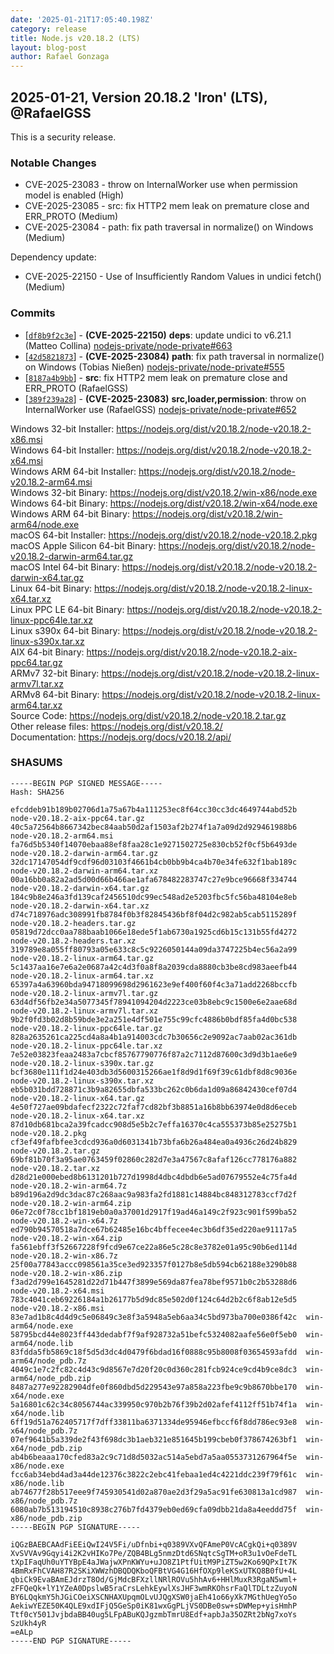 ```yaml
---
date: '2025-01-21T17:05:40.198Z'
category: release
title: Node.js v20.18.2 (LTS)
layout: blog-post
author: Rafael Gonzaga
---
```


## 2025-01-21, Version 20.18.2 'Iron' (LTS), @RafaelGSS

This is a security release.

### Notable Changes

- CVE-2025-23083 - throw on InternalWorker use when permission model is enabled (High)
- CVE-2025-23085 - src: fix HTTP2 mem leak on premature close and ERR_PROTO (Medium)
- CVE-2025-23084 - path: fix path traversal in normalize() on Windows (Medium)

Dependency update:

- CVE-2025-22150 - Use of Insufficiently Random Values in undici fetch() (Medium)

### Commits

- \[[`df8b9f2c3e`](https://github.com/nodejs/node/commit/df8b9f2c3e)] - **(CVE-2025-22150)** **deps**: update undici to v6.21.1 (Matteo Collina) [nodejs-private/node-private#663](https://github.com/nodejs-private/node-private/pull/663)
- \[[`42d5821873`](https://github.com/nodejs/node/commit/42d5821873)] - **(CVE-2025-23084)** **path**: fix path traversal in normalize() on Windows (Tobias Nießen) [nodejs-private/node-private#555](https://github.com/nodejs-private/node-private/pull/555)
- \[[`8187a4b9bb`](https://github.com/nodejs/node/commit/8187a4b9bb)] - **src**: fix HTTP2 mem leak on premature close and ERR_PROTO (RafaelGSS)
- \[[`389f239a28`](https://github.com/nodejs/node/commit/389f239a28)] - **(CVE-2025-23083)** **src,loader,permission**: throw on InternalWorker use (RafaelGSS) [nodejs-private/node-private#652](https://github.com/nodejs-private/node-private/pull/652)

Windows 32-bit Installer: https://nodejs.org/dist/v20.18.2/node-v20.18.2-x86.msi \
Windows 64-bit Installer: https://nodejs.org/dist/v20.18.2/node-v20.18.2-x64.msi \
Windows ARM 64-bit Installer: https://nodejs.org/dist/v20.18.2/node-v20.18.2-arm64.msi \
Windows 32-bit Binary: https://nodejs.org/dist/v20.18.2/win-x86/node.exe \
Windows 64-bit Binary: https://nodejs.org/dist/v20.18.2/win-x64/node.exe \
Windows ARM 64-bit Binary: https://nodejs.org/dist/v20.18.2/win-arm64/node.exe \
macOS 64-bit Installer: https://nodejs.org/dist/v20.18.2/node-v20.18.2.pkg \
macOS Apple Silicon 64-bit Binary: https://nodejs.org/dist/v20.18.2/node-v20.18.2-darwin-arm64.tar.gz \
macOS Intel 64-bit Binary: https://nodejs.org/dist/v20.18.2/node-v20.18.2-darwin-x64.tar.gz \
Linux 64-bit Binary: https://nodejs.org/dist/v20.18.2/node-v20.18.2-linux-x64.tar.xz \
Linux PPC LE 64-bit Binary: https://nodejs.org/dist/v20.18.2/node-v20.18.2-linux-ppc64le.tar.xz \
Linux s390x 64-bit Binary: https://nodejs.org/dist/v20.18.2/node-v20.18.2-linux-s390x.tar.xz \
AIX 64-bit Binary: https://nodejs.org/dist/v20.18.2/node-v20.18.2-aix-ppc64.tar.gz \
ARMv7 32-bit Binary: https://nodejs.org/dist/v20.18.2/node-v20.18.2-linux-armv7l.tar.xz \
ARMv8 64-bit Binary: https://nodejs.org/dist/v20.18.2/node-v20.18.2-linux-arm64.tar.xz \
Source Code: https://nodejs.org/dist/v20.18.2/node-v20.18.2.tar.gz \
Other release files: https://nodejs.org/dist/v20.18.2/ \
Documentation: https://nodejs.org/docs/v20.18.2/api/

### SHASUMS

```
-----BEGIN PGP SIGNED MESSAGE-----
Hash: SHA256

efcddeb91b189b02706d1a75a67b4a111253ec8f64cc30cc3dc4649744abd52b  node-v20.18.2-aix-ppc64.tar.gz
40c5a72564b8667342bec84aab50d2af1503af2b274f1a7a09d2d929461988b6  node-v20.18.2-arm64.msi
fa76d5b5340f14070ebaa88ef8faa28c1e9271502725e830cb52f0cf5b6493de  node-v20.18.2-darwin-arm64.tar.gz
32dc17147054df9cdf96d03103f4661b4cb0bb9b4ca4b70e34fe632f1bab189c  node-v20.18.2-darwin-arm64.tar.xz
00a16bb0a82a2ad5d00d66b466ae1afa678482283747c27e9bce96668f334744  node-v20.18.2-darwin-x64.tar.gz
184c9b8e246a3fd139caf2456510dc99ec548ad2e5203fbc5fc56ba48104e8eb  node-v20.18.2-darwin-x64.tar.xz
d74c718976adc308991fb8784f0b3f82845436bf8f04d2c982ab5cab5115289f  node-v20.18.2-headers.tar.gz
05819d72dcc0aa788baab1066e18ede5f1ab6730a1925cd6b15c131b55fd4272  node-v20.18.2-headers.tar.xz
319789e8a055ff80793a05e633c8c5c9226050144a09da3747225b4ec56a2a99  node-v20.18.2-linux-arm64.tar.gz
5c1437aa16e7e6a2e0687a42c4d3f0a8f8a2039cda8880cb3be8cd983aeefb44  node-v20.18.2-linux-arm64.tar.xz
65397a4a63960bda94718099698d2961623e9ef400f60f4c3a71add2268bccfb  node-v20.18.2-linux-armv7l.tar.gz
63d4df56fb2e34a5077345f78941094204d2223ce03b8ebc9c1500e6e2aae68d  node-v20.18.2-linux-armv7l.tar.xz
9b2f0fd3b02d8b59bde3e2a251e4df501e755c99cfc4886b0bdf85fa4d0bc538  node-v20.18.2-linux-ppc64le.tar.gz
828a2635261ca225cd4a8a4b1a914003cdc7b30656c2e9092ac7aab02ac361db  node-v20.18.2-linux-ppc64le.tar.xz
7e52e03823feaa2483a7cbcf85767790776f87a2c7112d87600c3d9d3b1ae6e9  node-v20.18.2-linux-s390x.tar.gz
bcf3680e111f1d24e403db3d5600315266ae1f8d9d1f69f39c61dbf8d8c9036e  node-v20.18.2-linux-s390x.tar.xz
eb5b031bdd728871c3b9a82655dbfa533bc262c0b6da1d09a86842430cef07d4  node-v20.18.2-linux-x64.tar.gz
4e50f727ae09bdafecf2322c72faf7cd82bf3b8851a16b8bb63974e0d8d6eceb  node-v20.18.2-linux-x64.tar.xz
87d10db681bca2a39fcadcc908d5e5b2c7effa16370c4ca555373b85e25275b1  node-v20.18.2.pkg
cf3ef49fafbfee3cdcd936a0d6031341b73bfa6b26a484ea0a4936c26d24b829  node-v20.18.2.tar.gz
69bf81b70f3a95ae0763459f02860c282d7e3a47567c8afaf126cc778176a882  node-v20.18.2.tar.xz
d28d21e000ebed8b6131201b727d1998d4dbc4dbdb6e5ad07679552e4c75fa4d  node-v20.18.2-win-arm64.7z
b89d196a2d9dc3dac87c268aac9a983fa2fd1881c14884bc848312783ccf7d2f  node-v20.18.2-win-arm64.zip
06e72c0f78cc1bf1819eb0a0a37001d2917f19ad46a149c2f923c901f599ba52  node-v20.18.2-win-x64.7z
ed790b94570518a7dce67b62485e16bc4bffecee4ec3b6df35ed220ae91117a5  node-v20.18.2-win-x64.zip
fa561ebff3f52667228f9fcd9e67ce22a86e5c28c8e3782e01a95c90b6ed114d  node-v20.18.2-win-x86.7z
25f00a77843accc098561a35ce3ed923357f0127b8e5db594cb62188e3290b88  node-v20.18.2-win-x86.zip
f3ad2d799e1645281d22d71b447f3899e569da87fea78bef9571b0c2b53288d6  node-v20.18.2-x64.msi
783c4041ceb69226184a1b26177b5d9dc85e502d0f124c64d2b2c6f8ab12e5d5  node-v20.18.2-x86.msi
83e7ad1b8c4d4d9c5e06849c3e8f3a5948a5eb6aa34c5bd973ba700e0386f42c  win-arm64/node.exe
58795bcd44e8023ff443dedabf7f9af928732a51befc5324082aafe56e0f5eb0  win-arm64/node.lib
83fdda5fb5869c18f5d5d3dc4d0479f6bdad16f0888c95b8008f03654593afdd  win-arm64/node_pdb.7z
4049c1e7c2fc82c4d43c9d8567e7d20f20c0d360c281fcb924ce9cd4b9ce8dc3  win-arm64/node_pdb.zip
8487a277e92282904dfe0f860dbd5d229543e97a858a223fbe9c9b8670bbe170  win-x64/node.exe
5a16801c62c34c8056744ac339950c970b2b76f39b2d02afef4112ff51b74f1a  win-x64/node.lib
6ff19d51a762405717f7dff33811ba6371334de95946efbccf6f8dd786ec93e8  win-x64/node_pdb.7z
07ef9641b5a339de2f43f698dc3b1aeb321e851645b199cbeb0f378674263bf1  win-x64/node_pdb.zip
ab4b6beaaa170cfed83a2c9c71d8d5032ac514a5ebd7a5aa0553731267964f5e  win-x86/node.exe
fcc6ab34ebd4ad3a44de12376c3822c2ebc41febaa1ed4c4221ddc239f79f61c  win-x86/node.lib
ab74677f28b517eee9f745930541d02a870ae2d3f29a5ac91fe630813a1cd987  win-x86/node_pdb.7z
6080ab7b513194510c8938c276b7fd4379eb0ed69cfa09dbb21da8a4eeddd75f  win-x86/node_pdb.zip
-----BEGIN PGP SIGNATURE-----

iQGzBAEBCAAdFiEEiQwI24V5Fi/uDfnbi+q0389VXvQFAmeP0VcACgkQi+q0389V
XvSVVAv9Gqyi4i2K2vHIKo7Pe/ZQB4BLg5nmzDtd6SNqtcSgTM+oR3u1vOeFdeTL
tXpIFaqUh0uYTYBpE4aJWajwXPnKWYu+uJO8Z1PtfUitM9PiZT5w2Ko69QPxIt7K
4BmRxFhCVAH87R2SKiXWWzhDBQDQKboQFBtVG4G16HfOXp9leKSxUTKQ8B0fU+4L
qbiCk9EvaBAmEJdrzT8Od/GjMdcBFXzllNRlROVu5hhAv6+HHlMuxR3RgaN5wml+
zFFQeQk+lY1YZeA0DpslwB5raCrsLehkEywlXsJHF3wmRKOhsrFaQlTDLtzZuyoN
BY6LQqkmY5hJGiCOeiXSCNHAXUpqmOLvUJQgXSW0jaEh41o66yXk7MGthUegYo5o
AekiwYEZE50K4QLE9xdIFjQ5GeSp0iK81wxGgPLjVS0DBe0sw+sDWMep+yisHmhP
Ttf0cY501JvjbdaBB40ug5LFpABuKQJgzmbTmrU8Edf+apbJa35OZRt2bNg7xoYs
SzUkh4yR
=eALp
-----END PGP SIGNATURE-----
```
